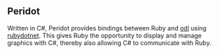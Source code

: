 <h2>Peridot</h2>

Written in C#, Peridot provides bindings between Ruby and <a href="https://github.com/Marin-MK/odl">odl</a> using <a href="https://github.com/Marin-MK/rubydotnet">rubydotnet</a>. This gives Ruby the opportunity to display and manage graphics with C#, thereby also allowing C# to communicate with Ruby.